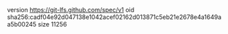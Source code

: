 version https://git-lfs.github.com/spec/v1
oid sha256:cadf04e92d047138e1042acef02162d013871c5eb21e2678e4a1649aa5b00245
size 11256

